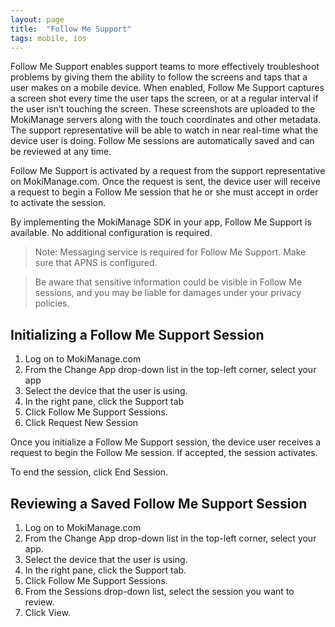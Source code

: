 ```yaml
---
layout: page
title:  "Follow Me Support"
tags: mobile, ios
---
```


Follow Me Support enables support teams to more effectively troubleshoot problems by giving them the ability to follow the screens and taps that a user makes on a mobile device. When  enabled, Follow Me Support captures a screen shot every time the user taps the screen, or  at a regular interval if the user isn’t touching the screen. These screenshots are uploaded to  the MokiManage servers along with the touch coordinates and other metadata. The support  representative will be able to watch in near real-time what the device user is doing. Follow Me  sessions are automatically saved and can be reviewed at any time.

Follow Me Support is activated by a request from the support representative on MokiManage.com. Once the request is sent, the device user will receive a request to begin a  Follow Me session that he or she must accept in order to activate the session.

By implementing the MokiManage SDK in your app, Follow Me Support is available. No additional configuration is required.

> Note: Messaging service is required for Follow Me Support. Make sure that APNS is configured.

> Be aware that sensitive information could be visible in Follow Me sessions, and you may be liable for damages under your privacy policies.

## Initializing a Follow Me Support Session

1. Log on to MokiManage.com
2. From the Change App drop-down list in the top-left corner, select your app
3. Select the device that the user is using.
4. In the right pane, click the Support tab
5. Click Follow Me Support Sessions.
6. Click Request New Session

Once you initialize a Follow Me Support session, the device user receives a request to begin the Follow Me session. If accepted, the session activates.

To end the session, click End Session.

## Reviewing a Saved Follow Me Support Session

1. Log on to MokiManage.com
2. From the Change App drop-down list in the top-left corner, select your app.
3. Select the device that the user is using.
4. In the right pane, click the Support tab.
5. Click Follow Me Support Sessions.
6. From the Sessions drop-down list, select the session you want to review.
7. Click View.